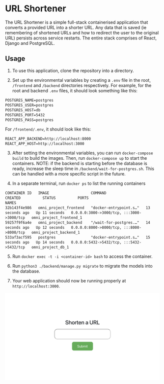 # URL Shortener

The URL Shortener is a simple full-stack containerised application that converts a provided URL into a shorter URL. Any data that is saved (ie remembering of shortened URLs and how to redirect the user to the original URL) persists across service restarts. The entire stack comprises of React, Django and PostgreSQL. 

## Usage

1. To use this application, clone the repository into a directory. 

2. Set up the environmental variables by creating a `.env` file in the root, `/frontend` and `/backend` directories respectively. For example, for the root and backend `.env` files, it should look something like this:

```
POSTGRES_NAME=postgres
POSTGRES_USER=postgres
POSTGRES_HOST=db
POSTGRES_PORT=5432
POSTGRES_PASS=postgres
```

For `/frontend/.env`, it should look like this:

```
REACT_APP_BACKEND=http://localhost:8000
REACT_APP_HOST=http://localhost:3000
```

3. After setting the environmental variables, you can run `docker-compose build` to build the images. Then, run `docker-compose up` to start the containers. 
NOTE: if the backend is starting before the database is ready, increase the sleep time in `/backend/wait-for-postgres.sh`. This can be handled with a more specific script in the future.

4. In a separate terminal, run `docker ps` to list the running containers

```
CONTAINER ID   IMAGE                   COMMAND                  CREATED          STATUS          PORTS                                       NAMES
32b143f4e986   omni_project_frontend   "docker-entrypoint.s…"   13 seconds ago   Up 11 seconds   0.0.0.0:3000->3000/tcp, :::3000->3000/tcp   omni_project_frontend_1
59257f9f6a4e   omni_project_backend    "/wait-for-postgres.…"   14 seconds ago   Up 12 seconds   0.0.0.0:8000->8000/tcp, :::8000->8000/tcp   omni_project_backend_1
533af3acf595   postgres                "docker-entrypoint.s…"   15 seconds ago   Up 14 seconds   0.0.0.0:5432->5432/tcp, :::5432->5432/tcp   omni_project_db_1
```

5. Run `docker exec -t -i <container-id> bash` to access the container.

6. Run `python3 ./backend/manage.py migrate` to migrate the models into the database.

7. Your web application should now be running properly at `http://localhost:3000`.

![Webpage image](/assets/webpage.png)

